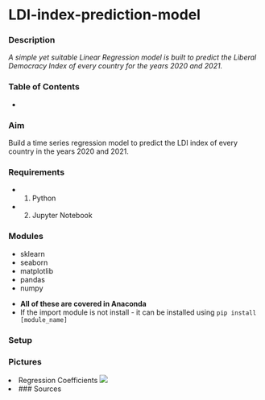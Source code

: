 # LDI-index-prediction-model

### Description
*A simple yet suitable Linear Regression model is built to predict the Liberal Democracy Index of every country for the years 2020 and 2021.*


### Table of Contents
* []()


### Aim
Build a time series regression model to predict the LDI index of every country in the years 2020 and 2021.


### Requirements 
* 1) Python 
* 2) Jupyter Notebook

### **Modules**
- sklearn
- seaborn
- matplotlib
- pandas 
- numpy

* **All of these are covered in Anaconda**
* If the import module is not install - it can be installed using `pip install [module_name]`

### Setup 

### Pictures
<li>
Regression Coefficients
<img src="./images/"RegressionCoefficients.png><img/>
<li/>
### Sources






